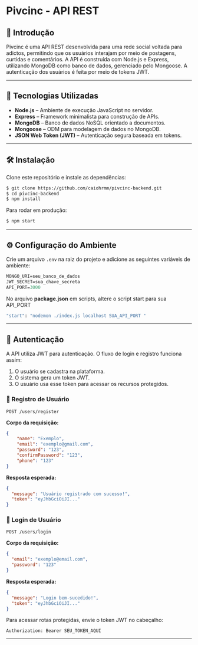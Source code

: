 # Pivcinc - API REST

## 📖 Introdução
Pivcinc é uma API REST desenvolvida para uma rede social voltada para adictos, permitindo que os usuários interajam por meio de postagens, curtidas e comentários. A API é construída com Node.js e Express, utilizando MongoDB como banco de dados, gerenciado pelo Mongoose. A autenticação dos usuários é feita por meio de tokens JWT.

---

## 🚀 Tecnologias Utilizadas

- **Node.js** – Ambiente de execução JavaScript no servidor.
- **Express** – Framework minimalista para construção de APIs.
- **MongoDB** – Banco de dados NoSQL orientado a documentos.
- **Mongoose** – ODM para modelagem de dados no MongoDB.
- **JSON Web Token (JWT)** – Autenticação segura baseada em tokens.

---

## 🛠️ Instalação

Clone este repositório e instale as dependências:

```sh
$ git clone https://github.com/caiohrmm/pivcinc-backend.git
$ cd pivcinc-backend
$ npm install
```


Para rodar em produção:

```sh
$ npm start
```

---

## ⚙️ Configuração do Ambiente

Crie um arquivo `.env` na raiz do projeto e adicione as seguintes variáveis de ambiente:

```def
MONGO_URI=seu_banco_de_dados
JWT_SECRET=sua_chave_secreta
API_PORT=3000
```

No arquivo **package.json** em scripts, altere o script start para sua API_PORT

```def
"start": "nodemon ./index.js localhost SUA_API_PORT "
```

---

## 🔑 Autenticação

A API utiliza JWT para autenticação. O fluxo de login e registro funciona assim:

1. O usuário se cadastra na plataforma.
2. O sistema gera um token JWT.
3. O usuário usa esse token para acessar os recursos protegidos.

### 🔹 Registro de Usuário

```ghi
POST /users/register
```
**Corpo da requisição:**

```json
{
    "name": "Exemplo",
    "email": "exemplo@gmail.com",
    "password": "123",
    "confirmPassword": "123",
    "phone": "123"
}
```

**Resposta esperada:**

```json
{
  "message": "Usuário registrado com sucesso!",
  "token": "eyJhbGciOiJI..."
}
```

### 🔹 Login de Usuário

```ghi
POST /users/login
```
**Corpo da requisição:**

```json
{
  "email": "exemplo@email.com",
  "password": "123"
}
```

**Resposta esperada:**

```json
{
  "message": "Login bem-sucedido!",
  "token": "eyJhbGciOiJI..."
}
```

Para acessar rotas protegidas, envie o token JWT no cabeçalho:

```ghi
Authorization: Bearer SEU_TOKEN_AQUI
```

---
